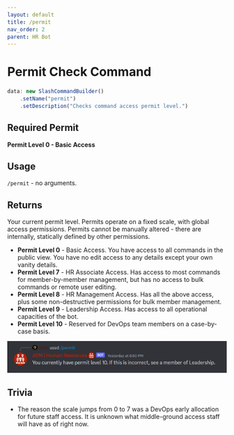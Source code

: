 ```yaml
---
layout: default
title: /permit
nav_order: 2
parent: HR Bot
---
```

# Permit Check Command
```ts
data: new SlashCommandBuilder()
    .setName("permit")
    .setDescription("Checks command access permit level.")
```
## Required Permit
**Permit Level 0 - Basic Access**
## Usage
`/permit` - no arguments.

## Returns
Your current permit level. Permits operate on a fixed scale, with global access permissions. Permits cannot be manually altered - there are internally, statically defined by other permissions.

- **Permit Level 0** - Basic Access. You have access to all commands in the public view. You have no edit access to any details except your own vanity details.
- **Permit Level 7** - HR Associate Access. Has access to most commands for member-by-member management, but has no access to bulk commands or remote user editing.
- **Permit Level 8** - HR Management Access. Has all the above access, plus some non-destructive permissions for bulk member management.
- **Permit Level 9** - Leadership Access. Has access to all operational capacities of the bot.
- **Permit Level 10** - Reserved for DevOps team members on a case-by-case basis.

![](permitex.png)

## Trivia
- The reason the scale jumps from 0 to 7 was a DevOps early allocation for future staff access. It is unknown what middle-ground access staff will have as of right now.